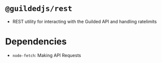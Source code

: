 # `@guildedjs/rest`
- REST utility for interacting with the Guilded API and handling ratelimits

# Dependencies
- `node-fetch`: Making API Requests